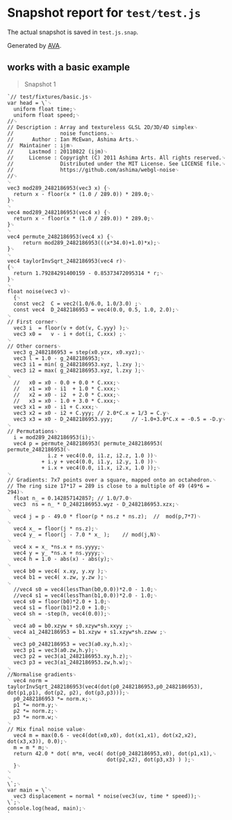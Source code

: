 # Snapshot report for `test/test.js`

The actual snapshot is saved in `test.js.snap`.

Generated by [AVA](https://avajs.dev).

## works with a basic example

> Snapshot 1

    `// test/fixtures/basic.js␊
    var head = \`␊
      uniform float time;␊
      uniform float speed;␊
    //␊
    // Description : Array and textureless GLSL 2D/3D/4D simplex␊
    //               noise functions.␊
    //      Author : Ian McEwan, Ashima Arts.␊
    //  Maintainer : ijm␊
    //     Lastmod : 20110822 (ijm)␊
    //     License : Copyright (C) 2011 Ashima Arts. All rights reserved.␊
    //               Distributed under the MIT License. See LICENSE file.␊
    //               https://github.com/ashima/webgl-noise␊
    //␊
    ␊
    vec3 mod289_2482186953(vec3 x) {␊
      return x - floor(x * (1.0 / 289.0)) * 289.0;␊
    }␊
    ␊
    vec4 mod289_2482186953(vec4 x) {␊
      return x - floor(x * (1.0 / 289.0)) * 289.0;␊
    }␊
    ␊
    vec4 permute_2482186953(vec4 x) {␊
         return mod289_2482186953(((x*34.0)+1.0)*x);␊
    }␊
    ␊
    vec4 taylorInvSqrt_2482186953(vec4 r)␊
    {␊
      return 1.79284291400159 - 0.85373472095314 * r;␊
    }␊
    ␊
    float noise(vec3 v)␊
      {␊
      const vec2  C = vec2(1.0/6.0, 1.0/3.0) ;␊
      const vec4  D_2482186953 = vec4(0.0, 0.5, 1.0, 2.0);␊
    ␊
    // First corner␊
      vec3 i  = floor(v + dot(v, C.yyy) );␊
      vec3 x0 =   v - i + dot(i, C.xxx) ;␊
    ␊
    // Other corners␊
      vec3 g_2482186953 = step(x0.yzx, x0.xyz);␊
      vec3 l = 1.0 - g_2482186953;␊
      vec3 i1 = min( g_2482186953.xyz, l.zxy );␊
      vec3 i2 = max( g_2482186953.xyz, l.zxy );␊
    ␊
      //   x0 = x0 - 0.0 + 0.0 * C.xxx;␊
      //   x1 = x0 - i1  + 1.0 * C.xxx;␊
      //   x2 = x0 - i2  + 2.0 * C.xxx;␊
      //   x3 = x0 - 1.0 + 3.0 * C.xxx;␊
      vec3 x1 = x0 - i1 + C.xxx;␊
      vec3 x2 = x0 - i2 + C.yyy; // 2.0*C.x = 1/3 = C.y␊
      vec3 x3 = x0 - D_2482186953.yyy;      // -1.0+3.0*C.x = -0.5 = -D.y␊
    ␊
    // Permutations␊
      i = mod289_2482186953(i);␊
      vec4 p = permute_2482186953( permute_2482186953( permute_2482186953(␊
                 i.z + vec4(0.0, i1.z, i2.z, 1.0 ))␊
               + i.y + vec4(0.0, i1.y, i2.y, 1.0 ))␊
               + i.x + vec4(0.0, i1.x, i2.x, 1.0 ));␊
    ␊
    // Gradients: 7x7 points over a square, mapped onto an octahedron.␊
    // The ring size 17*17 = 289 is close to a multiple of 49 (49*6 = 294)␊
      float n_ = 0.142857142857; // 1.0/7.0␊
      vec3  ns = n_ * D_2482186953.wyz - D_2482186953.xzx;␊
    ␊
      vec4 j = p - 49.0 * floor(p * ns.z * ns.z);  //  mod(p,7*7)␊
    ␊
      vec4 x_ = floor(j * ns.z);␊
      vec4 y_ = floor(j - 7.0 * x_ );    // mod(j,N)␊
    ␊
      vec4 x = x_ *ns.x + ns.yyyy;␊
      vec4 y = y_ *ns.x + ns.yyyy;␊
      vec4 h = 1.0 - abs(x) - abs(y);␊
    ␊
      vec4 b0 = vec4( x.xy, y.xy );␊
      vec4 b1 = vec4( x.zw, y.zw );␊
    ␊
      //vec4 s0 = vec4(lessThan(b0,0.0))*2.0 - 1.0;␊
      //vec4 s1 = vec4(lessThan(b1,0.0))*2.0 - 1.0;␊
      vec4 s0 = floor(b0)*2.0 + 1.0;␊
      vec4 s1 = floor(b1)*2.0 + 1.0;␊
      vec4 sh = -step(h, vec4(0.0));␊
    ␊
      vec4 a0 = b0.xzyw + s0.xzyw*sh.xxyy ;␊
      vec4 a1_2482186953 = b1.xzyw + s1.xzyw*sh.zzww ;␊
    ␊
      vec3 p0_2482186953 = vec3(a0.xy,h.x);␊
      vec3 p1 = vec3(a0.zw,h.y);␊
      vec3 p2 = vec3(a1_2482186953.xy,h.z);␊
      vec3 p3 = vec3(a1_2482186953.zw,h.w);␊
    ␊
    //Normalise gradients␊
      vec4 norm = taylorInvSqrt_2482186953(vec4(dot(p0_2482186953,p0_2482186953), dot(p1,p1), dot(p2, p2), dot(p3,p3)));␊
      p0_2482186953 *= norm.x;␊
      p1 *= norm.y;␊
      p2 *= norm.z;␊
      p3 *= norm.w;␊
    ␊
    // Mix final noise value␊
      vec4 m = max(0.6 - vec4(dot(x0,x0), dot(x1,x1), dot(x2,x2), dot(x3,x3)), 0.0);␊
      m = m * m;␊
      return 42.0 * dot( m*m, vec4( dot(p0_2482186953,x0), dot(p1,x1),␊
                                    dot(p2,x2), dot(p3,x3) ) );␊
      }␊
    ␊
    ␊
    \`;␊
    var main = \`␊
      vec3 displacement = normal * noise(vec3(uv, time * speed));␊
    \`;␊
    console.log(head, main);␊
    `
